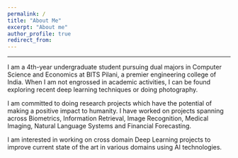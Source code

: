 ```yaml
---
permalink: /
title: "About Me"
excerpt: "About me"
author_profile: true
redirect_from: 
---
```

***
I am a 4th-year undergraduate student pursuing dual majors in Computer Science and Economics at BITS Pilani, a premier engineering college of India. When I am not engrossed in academic activities, I can be found exploring recent deep learning techniques or doing photography.

I am committed to doing research projects which have the potential of making a positive impact to humanity. I have worked on projects spanning across Biometrics, Information Retrieval, Image Recognition, Medical Imaging, Natural Language Systems and Financial Forecasting.

I am interested in working on cross domain Deep Learning projects to improve current state of the art in various domains using AI technologies.
